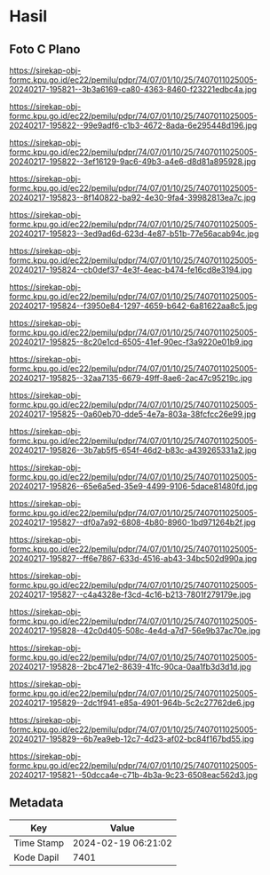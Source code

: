 # Hasil

## Foto C Plano

https://sirekap-obj-formc.kpu.go.id/ec22/pemilu/pdpr/74/07/01/10/25/7407011025005-20240217-195821--3b3a6169-ca80-4363-8460-f23221edbc4a.jpg

https://sirekap-obj-formc.kpu.go.id/ec22/pemilu/pdpr/74/07/01/10/25/7407011025005-20240217-195822--99e9adf6-c1b3-4672-8ada-6e295448d196.jpg

https://sirekap-obj-formc.kpu.go.id/ec22/pemilu/pdpr/74/07/01/10/25/7407011025005-20240217-195822--3ef16129-9ac6-49b3-a4e6-d8d81a895928.jpg

https://sirekap-obj-formc.kpu.go.id/ec22/pemilu/pdpr/74/07/01/10/25/7407011025005-20240217-195823--8f140822-ba92-4e30-9fa4-39982813ea7c.jpg

https://sirekap-obj-formc.kpu.go.id/ec22/pemilu/pdpr/74/07/01/10/25/7407011025005-20240217-195823--3ed9ad6d-623d-4e87-b51b-77e56acab94c.jpg

https://sirekap-obj-formc.kpu.go.id/ec22/pemilu/pdpr/74/07/01/10/25/7407011025005-20240217-195824--cb0def37-4e3f-4eac-b474-fe16cd8e3194.jpg

https://sirekap-obj-formc.kpu.go.id/ec22/pemilu/pdpr/74/07/01/10/25/7407011025005-20240217-195824--f3950e84-1297-4659-b642-6a81622aa8c5.jpg

https://sirekap-obj-formc.kpu.go.id/ec22/pemilu/pdpr/74/07/01/10/25/7407011025005-20240217-195825--8c20e1cd-6505-41ef-90ec-f3a9220e01b9.jpg

https://sirekap-obj-formc.kpu.go.id/ec22/pemilu/pdpr/74/07/01/10/25/7407011025005-20240217-195825--32aa7135-6679-49ff-8ae6-2ac47c95219c.jpg

https://sirekap-obj-formc.kpu.go.id/ec22/pemilu/pdpr/74/07/01/10/25/7407011025005-20240217-195825--0a60eb70-dde5-4e7a-803a-38fcfcc26e99.jpg

https://sirekap-obj-formc.kpu.go.id/ec22/pemilu/pdpr/74/07/01/10/25/7407011025005-20240217-195826--3b7ab5f5-654f-46d2-b83c-a439265331a2.jpg

https://sirekap-obj-formc.kpu.go.id/ec22/pemilu/pdpr/74/07/01/10/25/7407011025005-20240217-195826--65e6a5ed-35e9-4499-9106-5dace81480fd.jpg

https://sirekap-obj-formc.kpu.go.id/ec22/pemilu/pdpr/74/07/01/10/25/7407011025005-20240217-195827--df0a7a92-6808-4b80-8960-1bd971264b2f.jpg

https://sirekap-obj-formc.kpu.go.id/ec22/pemilu/pdpr/74/07/01/10/25/7407011025005-20240217-195827--ff6e7867-633d-4516-ab43-34bc502d990a.jpg

https://sirekap-obj-formc.kpu.go.id/ec22/pemilu/pdpr/74/07/01/10/25/7407011025005-20240217-195827--c4a4328e-f3cd-4c16-b213-7801f279179e.jpg

https://sirekap-obj-formc.kpu.go.id/ec22/pemilu/pdpr/74/07/01/10/25/7407011025005-20240217-195828--42c0d405-508c-4e4d-a7d7-56e9b37ac70e.jpg

https://sirekap-obj-formc.kpu.go.id/ec22/pemilu/pdpr/74/07/01/10/25/7407011025005-20240217-195828--2bc471e2-8639-41fc-90ca-0aa1fb3d3d1d.jpg

https://sirekap-obj-formc.kpu.go.id/ec22/pemilu/pdpr/74/07/01/10/25/7407011025005-20240217-195829--2dc1f941-e85a-4901-964b-5c2c27762de6.jpg

https://sirekap-obj-formc.kpu.go.id/ec22/pemilu/pdpr/74/07/01/10/25/7407011025005-20240217-195829--6b7ea9eb-12c7-4d23-af02-bc84f167bd55.jpg

https://sirekap-obj-formc.kpu.go.id/ec22/pemilu/pdpr/74/07/01/10/25/7407011025005-20240217-195821--50dcca4e-c71b-4b3a-9c23-6508eac562d3.jpg


## Metadata

| Key        | Value               |
| ---------- | ------------------- |
| Time Stamp | 2024-02-19 06:21:02 |
| Kode Dapil | 7401                |



